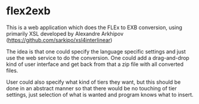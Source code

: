 # flex2exb
This is a web application which does the FLEx to EXB conversion, using primarily XSL developed by Alexandre Arkhipov (https://github.com/sarkipo/xsl4interlinear)

The idea is that one could specify the language specific settings and just use the web service to do the conversion. One could add a drag-and-drop kind of user interface and get back from that a zip file with all converted files.

User could also specify what kind of tiers they want, but this should be done in an abstract manner so that there would be no touching of tier settings, just selection of what is wanted and program knows what to insert.
